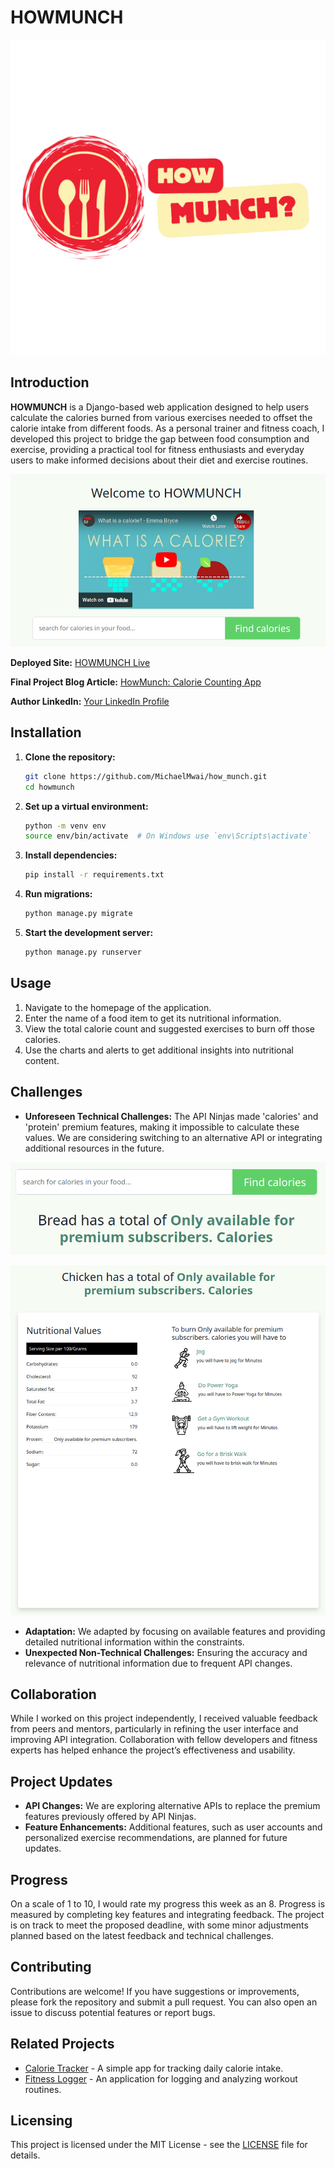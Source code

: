 # HOWMUNCH

![HOWMUNCH Screenshot](static/images/logo.png)

## Introduction

**HOWMUNCH** is a Django-based web application designed to help users calculate the calories burned from various exercises needed to offset the calorie intake from different foods. As a personal trainer and fitness coach, I developed this project to bridge the gap between food consumption and exercise, providing a practical tool for fitness enthusiasts and everyday users to make informed decisions about their diet and exercise routines.

![HOWMUNCH](static/images/HOWMUNCH_homepage.png)

**Deployed Site:** [HOWMUNCH Live](https://your-deployed-site-url.com)

**Final Project Blog Article:** [HowMunch: Calorie Counting App](https://medium.com/@michaeldmwai/howmunch-calorie-counting-app-a23085bbaa2d)

**Author LinkedIn:** [Your LinkedIn Profile](https://www.linkedin.com/in/michael-mwai-6b351216a/)

## Installation

1. **Clone the repository:**

   ```bash
   git clone https://github.com/MichaelMwai/how_munch.git
   cd howmunch
   ```

2. **Set up a virtual environment:**

   ```bash
   python -m venv env
   source env/bin/activate  # On Windows use `env\Scripts\activate`
   ```

3. **Install dependencies:**

   ```bash
   pip install -r requirements.txt
   ```

4. **Run migrations:**

   ```bash
   python manage.py migrate
   ```

5. **Start the development server:**
   ```bash
   python manage.py runserver
   ```

## Usage

1. Navigate to the homepage of the application.
2. Enter the name of a food item to get its nutritional information.
3. View the total calorie count and suggested exercises to burn off those calories.
4. Use the charts and alerts to get additional insights into nutritional content.

## Challenges

- **Unforeseen Technical Challenges:** The API Ninjas made 'calories' and 'protein' premium features, making it impossible to calculate these values. We are considering switching to an alternative API or integrating additional resources in the future.

![HOWMUNCH error](static/images/HOWMUNCH_errormain.png)

![HOWMUNCH error](static/images/HOWMUNCH_errorful.png)

- **Adaptation:** We adapted by focusing on available features and providing detailed nutritional information within the constraints.
- **Unexpected Non-Technical Challenges:** Ensuring the accuracy and relevance of nutritional information due to frequent API changes.

## Collaboration

While I worked on this project independently, I received valuable feedback from peers and mentors, particularly in refining the user interface and improving API integration. Collaboration with fellow developers and fitness experts has helped enhance the project’s effectiveness and usability.

## Project Updates

- **API Changes:** We are exploring alternative APIs to replace the premium features previously offered by API Ninjas.
- **Feature Enhancements:** Additional features, such as user accounts and personalized exercise recommendations, are planned for future updates.

## Progress

On a scale of 1 to 10, I would rate my progress this week as an 8. Progress is measured by completing key features and integrating feedback. The project is on track to meet the proposed deadline, with some minor adjustments planned based on the latest feedback and technical challenges.

## Contributing

Contributions are welcome! If you have suggestions or improvements, please fork the repository and submit a pull request. You can also open an issue to discuss potential features or report bugs.

## Related Projects

- [Calorie Tracker](https://github.com/philipplackner/CalorieTracker.git) - A simple app for tracking daily calorie intake.
- [Fitness Logger](https://github.com/PrajwalShenoy/fitnessLogger.git) - An application for logging and analyzing workout routines.

## Licensing

This project is licensed under the MIT License - see the [LICENSE](LICENSE) file for details.

```

```

```

```
